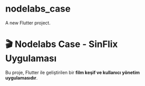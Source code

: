 # nodelabs_case

A new Flutter project.
# 🎬 Nodelabs Case - SinFlix Uygulaması

Bu proje, Flutter ile geliştirilen bir **film keşif ve kullanıcı yönetim uygulamasıdır**.  

